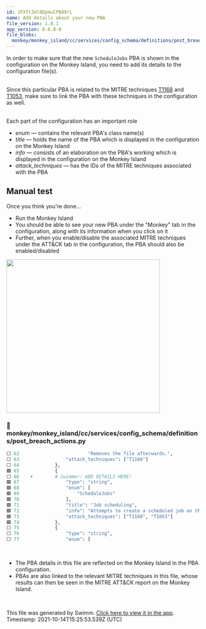 ```yaml
---
id: JFXftJml8DpmuCPBA9rL
name: Add details about your new PBA
file_version: 1.0.1
app_version: 0.6.0-0
file_blobs:
  monkey/monkey_island/cc/services/config_schema/definitions/post_breach_actions.py: f1fe0f6f26030f3e9893bf63df97dd59d3837672
---
```


In order to make sure that the new `ScheduleJobs` PBA is shown in the configuration on the Monkey Island, you need to add its details to the configuration file(s). <br><br>

Since this particular PBA is related to the MITRE techniques [T1168](https://attack.mitre.org/techniques/T1168) and [T1053](https://attack.mitre.org/techniques/T1053), make sure to link the PBA with these techniques in the configuration as well. <br><br>

Each part of the configuration has an important role  
- *enum* — contains the relevant PBA's class name(s)
- *title* — holds the name of the PBA which is displayed in the configuration on the Monkey Island
- *info* — consists of an elaboration on the PBA's working which is displayed in the configuration on the Monkey Island
- *attack_techniques* — has the IDs of the MITRE techniques associated with the PBA

## Manual test  
Once you think you're done...
- Run the Monkey Island
- You should be able to see your new PBA under the "Monkey" tab in the configuration, along with its information when you click on it
- Further, when you enable/disable the associated MITRE techniques under the ATT&CK tab in the configuration, the PBA should also be enabled/disabled

<img src="https://i.imgur.com/a5VSkL5.gif" height=400>

<br/>

<!-- NOTE-swimm-snippet: the lines below links your snippet to Swimm -->
### 📄 monkey/monkey_island/cc/services/config_schema/definitions/post_breach_actions.py
```python
⬜ 62                         "Removes the file afterwards.",
⬜ 63                 "attack_techniques": ["T1166"]
⬜ 64             },
🟩 65             {
⬜ 66    +        # Swimmer: ADD DETAILS HERE!
🟩 67                 "type": "string",
🟩 68                 "enum": [
🟩 69                     "ScheduleJobs"
🟩 70                 ],
🟩 71                 "title": "Job scheduling",
🟩 72                 "info": "Attempts to create a scheduled job on the system and remove it.",
🟩 73                 "attack_techniques": ["T1168", "T1053"]
🟩 74             },
⬜ 75             {
⬜ 76                 "type": "string",
⬜ 77                 "enum": [
```

<br/>

- The PBA details in this file are reflected on the Monkey Island in the PBA configuration.
- PBAs are also linked to the relevant MITRE techniques in this file, whose results can then be seen in the MITRE ATT&CK report on the Monkey Island.

<br/>

This file was generated by Swimm. [Click here to view it in the app](https://swimm.io/link?l=c3dpbW0lM0ElMkYlMkZyZXBvcyUyRlpnMWZscldSZ3ZsczBjMm1GeURJJTJGZG9jcyUyRkpGWGZ0Sm1sOERwbXVDUEJBOXJM). Timestamp: 2021-10-14T15:25:53.539Z (UTC)